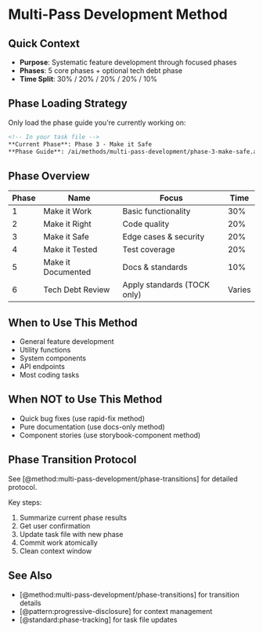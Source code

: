 # Multi-Pass Development Method

## Quick Context
- **Purpose**: Systematic feature development through focused phases
- **Phases**: 5 core phases + optional tech debt phase
- **Time Split**: 30% / 20% / 20% / 20% / 10%

## Phase Loading Strategy
Only load the phase guide you're currently working on:

```markdown
<!-- In your task file -->
**Current Phase**: Phase 3 - Make it Safe
**Phase Guide**: /ai/methods/multi-pass-development/phase-3-make-safe.ai.md
```

## Phase Overview

| Phase | Name | Focus | Time |
|-------|------|-------|------|
| 1 | Make it Work | Basic functionality | 30% |
| 2 | Make it Right | Code quality | 20% |
| 3 | Make it Safe | Edge cases & security | 20% |
| 4 | Make it Tested | Test coverage | 20% |
| 5 | Make it Documented | Docs & standards | 10% |
| 6 | Tech Debt Review | Apply standards (TOCK only) | Varies |

## When to Use This Method
- General feature development
- Utility functions
- System components
- API endpoints
- Most coding tasks

## When NOT to Use This Method
- Quick bug fixes (use rapid-fix method)
- Pure documentation (use docs-only method)
- Component stories (use storybook-component method)

## Phase Transition Protocol
See [@method:multi-pass-development/phase-transitions] for detailed protocol.

Key steps:
1. Summarize current phase results
2. Get user confirmation
3. Update task file with new phase
4. Commit work atomically
5. Clean context window

## See Also
- [@method:multi-pass-development/phase-transitions] for transition details
- [@pattern:progressive-disclosure] for context management
- [@standard:phase-tracking] for task file updates